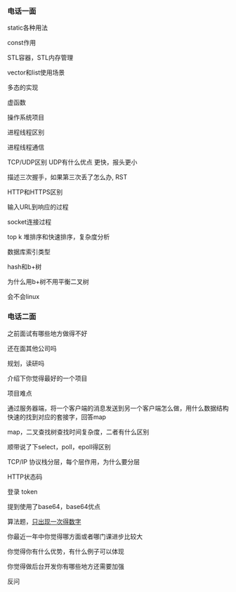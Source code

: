 ### 电话一面

static各种用法

const作用

STL容器，STL内存管理

vector和list使用场景

多态的实现

虚函数

操作系统项目

进程线程区别

进程线程通信

TCP/UDP区别 UDP有什么优点 更快，报头更小

描述三次握手，如果第三次丢了怎么办, RST

HTTP和HTTPS区别

输入URL到响应的过程

socket连接过程

top k 堆排序和快速排序，复杂度分析

数据库索引类型

hash和b+树

为什么用b+树不用平衡二叉树

会不会linux



### 电话二面

之前面试有哪些地方做得不好

还在面其他公司吗

规划，读研吗

介绍下你觉得最好的一个项目

项目难点

通过服务器端，将一个客户端的消息发送到另一个客户端怎么做，用什么数据结构快速的找到对应的套接字，回答map

map，二叉查找树查找时间复杂度，二者有什么区别

顺带说了下select，poll，epoll得区别

TCP/IP 协议栈分层，每个层作用，为什么要分层

HTTP状态码

登录 token

提到使用了base64，base64优点

算法题，[只出现一次得数字](https://leetcode-cn.com/problems/single-number/)

你最近一年中你觉得哪方面或者哪门课进步比较大

你觉得你有什么优势，有什么例子可以体现

你觉得做后台开发你有哪些地方还需要加强

反问